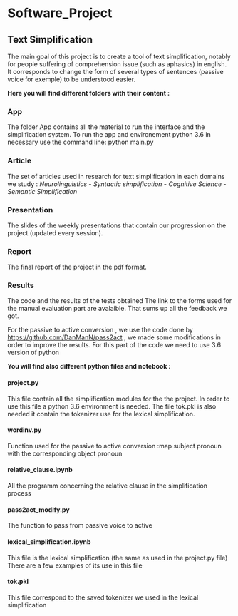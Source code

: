 # Software_Project

## Text Simplification

The main goal of this project is to create a tool of text simplification, notably for people suffering of comprehension issue (such as aphasics) in english. It corresponds to change the form of several types of sentences (passive voice for exemple) to be understood easier.

**Here you will find different folders with their content :**

### App

The folder App contains all the material to run the interface and the simplification system. 
To run the app and environement python 3.6 in necessary
use the command line:   python main.py

### Article

The set of articles used in research for text simplification in each domains we study :
*Neurolinguistics* - *Syntactic simplification* - *Cognitive Science* - *Semantic Simplification*

### Presentation

The slides of the weekly presentations that contain our progression on the project (updated every session).

### Report

The final report of the project in the pdf format.

### Results 

The code and the results of the tests obtained
The link to the forms used for the manual evaluation part are avalaible. That sums up all the feedback we got.

For the passive to active conversion , we use the code done by https://github.com/DanManN/pass2act , we made some modifications in order to improve the results. For this part of the code we need to use 3.6 version of python

**You will find also different python files and notebook :**

#### project.py
This file contain all the simplification modules for the the project. In order to use this file a python 3.6 environment is needed. The file tok.pkl is also needed it contain the tokenizer use for the lexical simplification.

#### wordinv.py
Function used for the passive to active conversion :map subject pronoun with the corresponding object pronoun

#### relative_clause.ipynb
All the programm concerning the relative clause in the simplification process

#### pass2act_modify.py
The function to pass from passive voice to active

#### lexical_simplification.ipynb
This file is the lexical simplification (the same as used in the project.py file)
There are a few examples of its use in this file

#### tok.pkl
This file correspond to the saved tokenizer we used in the lexical simplification
